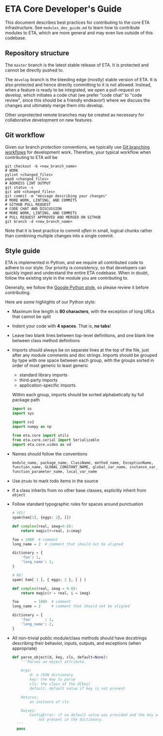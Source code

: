 # ETA Core Developer's Guide

This document describes best practices for contributing to the core ETA
infrastructure. See `modules_dev_guide.md` to learn how to contribute modules
to ETA, which are more general and may even live outside of this codebase.


## Repository structure

The `master` branch is the latest stable release of ETA. It is protected and
cannot be directly pushed to.

The `develop` branch is the bleeding edge (mostly) stable version of ETA. It
is also protected and hence directly committing to it is not allowed.
Instead, when a feature is ready to be integrated, we open a pull-request on
develop, which initiates a code chat (we prefer "code chat" to "code review",
since this should be a friendly endeavor!) where we discuss the changes and
ultimately merge them into develop.

Other unprotected remote branches may be created as necessary for collaborative
development on new features.


## Git workflow

Given our branch protection conventions, we typically use [Git branching
workflows](https://git-scm.com/book/en/v2/Git-Branching-Branching-Workflows)
for development work. Therefore, your typical workflow when contributing to ETA
will be

```shell
git checkout -b <new_branch_name>
# WORK
pylint <changed_files>
pep8 <changed_files>
# ADDRESS LINT OUTPUT
git status -s
git add <changed_files>
git commit -m "message describing your changes"
# MORE WORK, LINTING, AND COMMITS
# GITHUB PULL REQUEST
# CODE CHAT AND DISCUSSION
# MORE WORK, LINTING, AND COMMITS
# PULL REQUEST APPROVED AND MERGED ON GITHUB
git branch -d <new_branch_name>
```

Note that it is best practice to commit *often* in small, logical chunks rather
than combining multiple changes into a single commit.


## Style guide

ETA is implemented in Python, and we require all contributed code to adhere to
our style. Our priority is *consistency*, so that developers can quickly ingest
and understand the entire ETA codebase. When in doubt, follow the existing style
in the module you are contributing to.

Generally, we follow the [Google Python style](
https://google.github.io/styleguide/pyguide.html), so please review it before
contributing.

Here are some highlights of our Python style:

- Maximum line length is **80 characters**, with the exception of long URLs that
  cannot be split

- Indent your code with **4 spaces**. That is, **no tabs**!

- Leave two blank lines between top-level definitions, and one blank line
  between class method definitions

- Imports should always be on separate lines at the top of the file, just after
  any module comments and doc strings. Imports should be grouped by type with
  one space between each group, with the groups sorted in order of most generic
  to least generic
    * standard library imports
    * third-party imports
    * application-specific imports

  Within each group, imports should be sorted alphabetically by full package
  path

  ```python
  import os
  import sys

  import cv2
  import numpy as np

  from eta.core import utils
  from eta.core.serial import Serializable
  import eta.core.video as vd
  ```

- Names should follow the conventions
  ```python
  module_name, package_name, ClassName, method_name, ExceptionName,
  function_name, GLOBAL_CONSTANT_NAME, global_var_name, instance_var_name,
  function_parameter_name, local_var_name
  ```

- Use `@todo` to mark todo items in the source

- If a class inherits from no other base classes, explicitly inherit from
  `object`

- Follow standard typographic rules for spaces around punctuation
  ```python
  # YES!
  spam(ham[1], {eggs: 2}, [])

  def complex(real, imag=0.0):
      return magic(r=real, i=imag)

  foo = 1000  # comment
  long_name = 2  # comment that should not be aligned

  dictionary = {
      'foo': 1,
      'long_name': 2,
  }
  ```

  ```python
  # NO!
  spam( ham[ 1 ], { eggs: 2 }, [ ] )

  def complex(real, imag = 0.0):
      return magic(r = real, i = imag)

  foo       = 1000  # comment
  long_name = 2     # comment that should not be aligned

  dictionary = {
      'foo'      : 1,
      'long_name': 2,
  }
  ```

- All non-trivial public module/class methods should have docstrings describing
  their behavior, inputs, outputs, and exceptions (when appropriate)
  ```python
  def parse_object(d, key, cls, default=None):
      '''Parses an object attribute.

      Args:
          d: a JSON dictionary
          key: the key to parse
          cls: the class of the d[key]
          default: default value if key is not present

      Returns:
          an instance of cls

      Raises:
          ConfigError: if no default value was provided and the key was
              not present in the dictionary.
    '''
    pass
  ```
